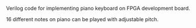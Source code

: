 Verilog code for implementing piano keyboard on FPGA development board.

16 different notes on piano can be played with adjustable pitch. 
